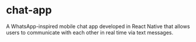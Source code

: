 # chat-app
A WhatsApp-inspired mobile chat app developed in React Native that allows users to communicate with each other in real time via text messages.
